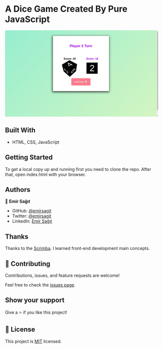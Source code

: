 # A Dice Game Created By Pure JavaScript

![screenshot](./app_screenshot1.png)

## Built With

- HTML, CSS, JavaScript

## Getting Started

To get a local copy up and running first you need to clone the repo. After that, open index.html with your browser. 
    
## Authors

👤 **Emir Sağıt**

- GitHub: [@emirsagit](https://github.com/emirsagit)
- Twitter: [@emirsagit](https://twitter.com/emirsagit)
- LinkedIn: [Emir Sağıt](https://www.linkedin.com/in/emir-sa%C4%9F%C4%B1t-633035188/)

## Thanks

Thanks to the [Scrimba](https://scrimba.com/). I learned front-end development main concepts. 

## 🤝 Contributing

Contributions, issues, and feature requests are welcome!

Feel free to check the [issues page](../../issues/).

## Show your support

Give a ⭐️ if you like this project!

## 📝 License

This project is [MIT](./MIT.md) licensed.

